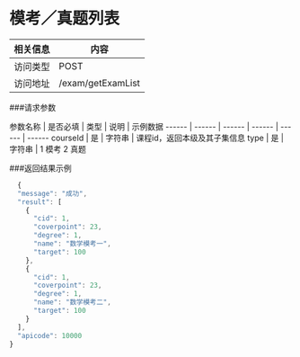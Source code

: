 
# 模考／真题列表
 相关信息 | 内容
 ------ | ------
 访问类型 | POST
 访问地址 | /exam/getExamList

###请求参数

 参数名称 | 是否必填 | 类型 | 说明 | 示例数据
 ------ | ------ | ------ | ------ | ------ | ------
 courseId | 是 | 字符串 | 课程id，返回本级及其子集信息
 type | 是 | 字符串 | 1 模考 2 真题

###返回结果示例

```javascript
  {
  "message": "成功",
  "result": [
    {
      "cid": 1,
      "coverpoint": 23,
      "degree": 1,
      "name": "数学模考一",
      "target": 100
    },
    {
      "cid": 1,
      "coverpoint": 23,
      "degree": 1,
      "name": "数学模考二",
      "target": 100
    }
  ],
  "apicode": 10000
}
```
